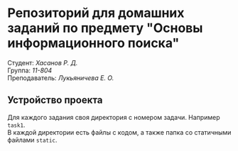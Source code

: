 # Репозиторий для домашних заданий по предмету "Основы информационного поиска"
Студент: _Хасанов Р. Д._ <br>
Группа: _11-804_ <br>
Преподаватель: _Лукьяничева Е. О._ <br>

## Устройство проекта
Для каждого задания своя директория с номером задачи. Например `task1`.<br>
В каждой директории есть файлы с кодом, а также папка со статичными файлами `static`.